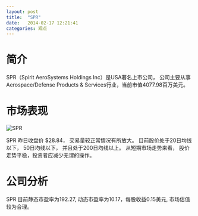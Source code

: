 ```yaml
---
layout: post
title:  "SPR"
date:   2014-02-17 12:21:41
categories: 观点
---
```


# 简介
SPR（Spirit AeroSystems Holdings Inc）是USA著名上市公司，
公司主要从事Aerospace/Defense Products & Services行业，当前市值4077.98百万美元。

# 市场表现

![SPR](http://finviz.com/chart.ashx?t=SPR&ty=c&ta=1&p=d&s=l)

SPR 昨日收盘价 $28.84，
交易量较正常情况有所放大。
目前股价处于20日均线以下，
50日均线以下，
并且处于200日均线以上。
从短期市场走势来看，
股价走势平稳，投资者应减少无谓的操作。

# 公司分析
SPR 目前静态市盈率为192.27, 动态市盈率为10.17，每股收益0.15美元,
市场估值较为合理。
